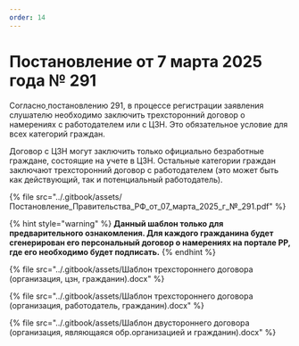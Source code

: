 ```yaml
---
order: 14
---
```


# Постановление от 7 марта 2025 года № 291

Согласно[ ](https://docs.cntd.ru/document/1305049879)постановлению 291, в процессе регистрации заявления слушателю необходимо заключить трехсторонний договор о намерениях с работодателем или с ЦЗН. Это обязательное условие для всех категорий граждан.

Договор с ЦЗН могут заключить только официально безработные граждане, состоящие на учете в ЦЗН. Остальные категории граждан заключают трехсторонний договор с работодателем (это может быть как действующий, так и потенциальный работодатель).

{% file src="../.gitbook/assets/Постановление_Правительства_РФ_от_07_марта_2025_г_№_291.pdf" %}

{% hint style="warning" %}
**Данный шаблон только для предварительного ознакомления. Для каждого гражданина будет сгенерирован его персональный договор о намерениях на портале РР, где его необходимо будет подписать.**
{% endhint %}



{% file src="../.gitbook/assets/Шаблон трехстороннего договора (организация, цзн, гражданин).docx" %}

{% file src="../.gitbook/assets/Шаблон трехстороннего договора (организация, работодатель, гражданин).docx" %}

{% file src="../.gitbook/assets/Шаблон двустороннего договора (организация, являющаяся обр.организацией и гражданин).docx" %}